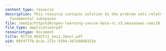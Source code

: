 ```yaml
---
content_type: resource
description: This resource contains solution to the problem sets related to the four
  fundamental subspaces.
file: /media/https%3A/open-learning-course-data-rc.s3.amazonaws.com/18-06sc-linear-algebra-fall-2011/68f4777bbcac272c9184347a9849333a_MIT18_06SCF11_Ses1.10sol.pdf
file_type: application/pdf
resourcetype: Document
title: MIT18_06SCF11_Ses1.10sol.pdf
uid: 68f4777b-bcac-272c-9184-347a9849333a
---
```

